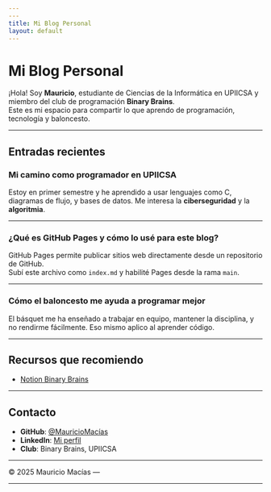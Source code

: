 ```yaml
---
---
title: Mi Blog Personal
layout: default
---
```


#  Mi Blog Personal

¡Hola! Soy **Mauricio**, estudiante de Ciencias de la Informática en UPIICSA y miembro del club de programación **Binary Brains**.  
Este es mi espacio para compartir lo que aprendo de programación, tecnología y baloncesto.

---

##  Entradas recientes

###  Mi camino como programador en UPIICSA
Estoy en primer semestre y he aprendido a usar lenguajes como C, diagramas de flujo, y bases de datos. Me interesa la **ciberseguridad** y la **algoritmia**.

---

###  ¿Qué es GitHub Pages y cómo lo usé para este blog?
GitHub Pages permite publicar sitios web directamente desde un repositorio de GitHub.  
Subí este archivo como `index.md` y habilité Pages desde la rama `main`.

---

###  Cómo el baloncesto me ayuda a programar mejor
El básquet me ha enseñado a trabajar en equipo, mantener la disciplina, y no rendirme fácilmente.
Eso mismo aplico al aprender código.

---

##  Recursos que recomiendo

- [Notion Binary Brains](https://untalbry.notion.site/Binary-Brains-7ce88d6234d94f9ca1a1cd10e8ecc2eb)

---

##  Contacto

- **GitHub**: [@MauricioMacías](https://github.com/tuusuario)
- **LinkedIn**: [Mi perfil](https://www.linkedin.com/in/mauricio-eduardo-mac%C3%ADas-v%C3%A1zquez-617366228/)
- **Club**: Binary Brains, UPIICSA

---

© 2025 Mauricio Macías — 

---
